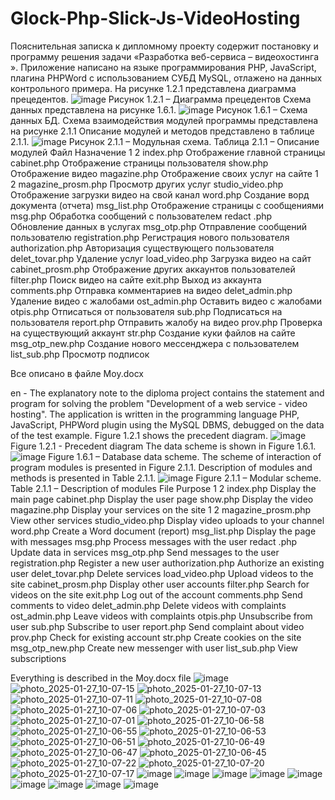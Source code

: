 # Glock-Php-Slick-Js-VideoHosting
Пояснительная записка к дипломному проекту содержит постановку и программу решения задачи «Разработка веб-сервиса – видеохостинга ».
Приложение написано на языке программирования PHP, JavaScript, плагина PHPWord с использованием СУБД MySQL, отлажено на данных контрольного примера.
На рисунке 1.2.1 представлена диаграмма прецедентов.
 ![image](https://github.com/user-attachments/assets/d071cf08-8efc-4ddf-b390-306342b0d6ef)
Рисунок 1.2.1 – Диаграмма прецедентов
Схема данных представлена на рисунке 1.6.1.
 ![image](https://github.com/user-attachments/assets/ba0e1b2a-7f4b-474a-b71f-79cfa1f9d7a2)
Рисунок 1.6.1 – Схема данных БД.
Схема взаимодействия модулей программы представлена на рисунке 2.1.1 Описание модулей и методов представлено в таблице 2.1.1.
 ![image](https://github.com/user-attachments/assets/c1241222-2a00-4856-a850-625cb5ed3ba0)
Рисунок 2.1.1 – Модульная схема.
Таблица 2.1.1 – Описание модулей
Файл	Назначение
1	2
index.php	Отображение главной страницы
cabinet.php	Отображение страницы пользователя
show.php	Отображение видео
magazine.php	Отображение своих услуг на сайте
1	2
magazine_prosm.php	Просмотр других услуг
studio_video.php	Отображение загрузки видео на свой канал
word.php	Создание ворд документа (отчета)
msg_list.php	Отображение страницы с сообщениями
msg.php	Обработка cообщений с пользователем
redact .php	Обновление данных в услугах
msg_otp.php	Отправление сообщений пользователю
registration.php	Регистрация нового пользователя
authorization.php	Авторизация существующего пользователя
delet_tovar.php	Удаление услуг 
load_video.php	Загрузка видео на сайт
cabinet_prosm.php	Отображение других аккаунтов пользователей
filter.php	Поиск видео на сайте
exit.php	Выход из аккаунта
comments.php	Отправка комментариев на видео
delet_admin.php	Удаление видео с жалобами
ost_admin.php	Оставить видео с жалобами
otpis.php	Отписаться от пользователя
sub.php	Подписаться на пользователя
report.php	Отправить жалобу на видео
prov.php	Проверка на существующий аккаунт
str.php	Создание куки файлов на сайте
msg_otp_new.php	Создание нового мессенджера с пользователем
list_sub.php	Просмотр подписок

Все описано в файле Moy.docx

en - 
The explanatory note to the diploma project contains the statement and program for solving the problem "Development of a web service - video hosting".
The application is written in the programming language PHP, JavaScript, PHPWord plugin using the MySQL DBMS, debugged on the data of the test example.
Figure 1.2.1 shows the precedent diagram.
![image](https://github.com/user-attachments/assets/d071cf08-8efc-4ddf-b390-306342b0d6ef)
Figure 1.2.1 - Precedent diagram
The data scheme is shown in Figure 1.6.1.
![image](https://github.com/user-attachments/assets/ba0e1b2a-7f4b-474a-b71f-79cfa1f9d7a2)
Figure 1.6.1 – Database data scheme.
The scheme of interaction of program modules is presented in Figure 2.1.1. Description of modules and methods is presented in Table 2.1.1.
![image](https://github.com/user-attachments/assets/c1241222-2a00-4856-a850-625cb5ed3ba0)
Figure 2.1.1 – Modular scheme.
Table 2.1.1 – Description of modules
File Purpose
1 2
index.php Display the main page
cabinet.php Display the user page
show.php Display the video
magazine.php Display your services on the site
1 2
magazine_prosm.php View other services
studio_video.php Display video uploads to your channel
word.php Create a Word document (report)
msg_list.php Display the page with messages
msg.php Process messages with the user
redact .php Update data in services
msg_otp.php Send messages to the user
registration.php Register a new user
authorization.php Authorize an existing user
delet_tovar.php Delete services
load_video.php Upload videos to the site
cabinet_prosm.php Display other user accounts
filter.php Search for videos on the site
exit.php Log out of the account
comments.php Send comments to video
delet_admin.php Delete videos with complaints
ost_admin.php Leave videos with complaints
otpis.php Unsubscribe from user
sub.php Subscribe to user
report.php Send complaint about video
prov.php Check for existing account
str.php Create cookies on the site
msg_otp_new.php Create new messenger with user
list_sub.php View subscriptions

Everything is described in the Moy.docx file
![image](https://github.com/user-attachments/assets/79ddd4a4-77d3-4dfc-b5a8-41e028055f95)
![photo_2025-01-27_10-07-15](https://github.com/user-attachments/assets/30b7dd3b-2918-467a-8844-4bc5d5f59156)
![photo_2025-01-27_10-07-13](https://github.com/user-attachments/assets/5f86b47f-2337-46e4-96c5-50badcf1efa1)
![photo_2025-01-27_10-07-11](https://github.com/user-attachments/assets/c32cf983-5038-44b4-836b-51aabe9fc59b)
![photo_2025-01-27_10-07-08](https://github.com/user-attachments/assets/5a263d6d-eded-47bf-931b-a6e7858ed35a)
![photo_2025-01-27_10-07-06](https://github.com/user-attachments/assets/f5df541b-70cf-42cf-8239-425e7548a031)
![photo_2025-01-27_10-07-03](https://github.com/user-attachments/assets/84f1bcb1-bd09-4328-9ede-87536da7dc0f)
![photo_2025-01-27_10-07-01](https://github.com/user-attachments/assets/a35bf3a6-aa64-4b5d-a2ab-db0fda58b194)
![photo_2025-01-27_10-06-58](https://github.com/user-attachments/assets/70d06b19-fdde-4a6c-90ab-380093ff0ce3)
![photo_2025-01-27_10-06-55](https://github.com/user-attachments/assets/eb05d985-f6f8-4e60-a0bb-d0b7f034e49a)
![photo_2025-01-27_10-06-53](https://github.com/user-attachments/assets/877e3581-1e2b-49df-b06d-2a0d41548f92)
![photo_2025-01-27_10-06-51](https://github.com/user-attachments/assets/4969e0ca-4fac-48f0-8c85-4b74db321f0d)
![photo_2025-01-27_10-06-49](https://github.com/user-attachments/assets/b945a2f9-2a41-4778-a391-27065e6c3572)
![photo_2025-01-27_10-06-47](https://github.com/user-attachments/assets/3c402d1c-8150-4711-9e3b-2dd5fcf5c1c6)
![photo_2025-01-27_10-06-45](https://github.com/user-attachments/assets/69cad0b8-2d1b-43d1-b531-bfc9e6623005)
![photo_2025-01-27_10-07-22](https://github.com/user-attachments/assets/17cf83f9-3ae5-440d-8b62-73550880ef2e)
![photo_2025-01-27_10-07-20](https://github.com/user-attachments/assets/a41f3b78-da8b-4ac3-b1c4-f68e55b322a5)
![photo_2025-01-27_10-07-17](https://github.com/user-attachments/assets/b504990f-62e9-49ba-b201-e8c83d2fe14f)
![image](https://github.com/user-attachments/assets/98fe4ce3-c68f-489c-ae42-e73d4c7c9580)
![image](https://github.com/user-attachments/assets/bfc75394-d80b-4026-9932-a9a805db2fd4)
![image](https://github.com/user-attachments/assets/d3e3d4a3-7d2c-4e50-813d-04d365ff0c55)
![image](https://github.com/user-attachments/assets/1d53286a-b8db-49e2-9f97-227a93cec343)
![image](https://github.com/user-attachments/assets/e8d733dc-30b7-49e5-805b-29cb92b40fe5)
![image](https://github.com/user-attachments/assets/5046b932-e363-42f3-a663-d734a65fb744)
![image](https://github.com/user-attachments/assets/1c968290-f32a-4a9b-8e10-7b8266c2b299)
![image](https://github.com/user-attachments/assets/141ee091-624d-4e32-9b7b-856f71072d34)
![image](https://github.com/user-attachments/assets/289d8172-daa3-4cce-8388-a45b6e90c77e)









